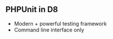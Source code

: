 <h2>PHPUnit in D8</h2>
          <ul>
<li>Modern + powerful testing framework</li>
            <li>Command line interface only</li>
          </ul>